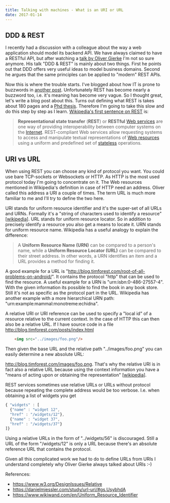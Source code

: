 ```yaml
---
title: Talking with machines - What is an URI or URL 
date: 2017-01-14
---
```

## DDD & REST

I recently had a discussion with a colleague about the way a web application should model its backend API. We have always claimed to have a RESTful API, but after watching a [talk by Oliver Gierke](https://jaxenter.de/ddd-rest-45713) I'm not so sure anymore. His talk "DDD & REST" is mainly about two things. First he points out that DDD offers very useful ideas to model business domains. Second he argues that the same principles can be applied to "modern" REST APIs. 

Now this is where the trouble starts. I've blogged about how IT is prone to buzzwords in [another post](/it-vocabulary). Unfortunately REST has become nearly a buzzword too, i.e. it's meaning has become very vague. So I thought great, let's write a blog post about this. Turns out defining what REST is takes about 180 pages and a [Phd thesis](http://www.ics.uci.edu/~fielding/pubs/dissertation/top.htm). Therefore I'm going to take this slow and do this step by step as I learn. [Wikipedia's first sentence on REST](https://www.wikiwand.com/en/Representational_state_transfer) is:

> **Representational state transfer** (**REST**) or **RESTful** [Web services](https://www.wikiwand.com/en/Web_service) are one way of providing interoperability between computer systems on the [Internet](https://www.wikiwand.com/en/Internet). REST-compliant Web services allow requesting systems to access and manipulate textual representations of [Web resources](https://www.wikiwand.com/en/Web_resource) using a uniform and predefined set of [stateless](https://www.wikiwand.com/en/Stateless_protocol) operations.

## URI vs URL

When using REST you can choose any kind of protocol you want. You could use bare TCP-sockets or Websockets or HTTP. As HTTP is the most used protocol today I'm going to concentrate on it. The Web resources mentioned in Wikipedia's definition in case of HTTP need an address. Oliver called this address a URI a couple of times. The term URL is much more familiar to me and I'll try to define the two here.

URI stands for uniform resource identifier and it's the super-set of all URLs and URNs. Formally it's a "string of characters used to identify a resource" [[wikipedia](https://www.wikiwand.com/en/Uniform_Resource_Identifier)]. URL stands for uniform resource locator. So in addition to precisely identify a resource you also get a means to locate it. URN stands for uniform resource name. Wikipedia has a useful analogy to explain the difference:

> A **Uniform Resource Name (URN)** can be compared to a person's name, while a **Uniform Resource Locator (URL)** can be compared to their street address. In other words, a URN identifies an item and a URL provides a method for finding it.

A good example for a URL is "http://blog.timforest.com/root-of-all-problems-on-android/". It contains the protocol "http" that can be used to find the resource. A useful example for a URN is "urn:isbn:0-486-27557-4". With the given information its possible to find the book in any book store. Still it's not as specific as the protocol part in the URL. Wikipedia has another example with a more hierarchical URN path: "urn:example:mammal:monotreme:echidna". 

A relative URI or URI reference can be used to specify  a "local id" of a resource relative to the current context. In the case of HTTP this can then also be a relative URL. If I have source code in a file http://blog.timforest.com/posts/index.html

```html
    <img src="../images/foo.png"/>
```

Then given the base URL and the relative path "../images/foo.png" you can easily determine a new absolute URL:

http://blog.timforest.com/images/foo.png. That's why the relative URI is in fact also a relative URL because using the context information you have a "means of acting upon or obtaining the representation" [[wikipedia](https://www.wikiwand.com/en/Uniform_Resource_Identifier)]. 

REST services sometimes use relative URLs or URLs without protocol because repeating the complete address would be too verbose. I.e. when obtaining a list of widgets you get 

```javascript
{ "widgets" : [
  {"name" : "widget 12",
  "href" : "/widgets/12"},
  {"name" : "widget 37",
  "href" : "/widgets/37"}
]}
```

Using a relative URLs in the form of "../widgets/56" is discouraged. Still a URL of the form "/widgets/12" is only a URL because there's an absolute reference URL that contains the protocol.

Given all this complicated work we had to do to define URLs from URIs I understand completely why Oliver Gierke always talked about URIs :-)

References:

* https://www.w3.org/DesignIssues/Relative
* https://danielmiessler.com/study/url-uri/#gs.UsybhdA
* https://www.wikiwand.com/en/Uniform_Resource_Identifier
